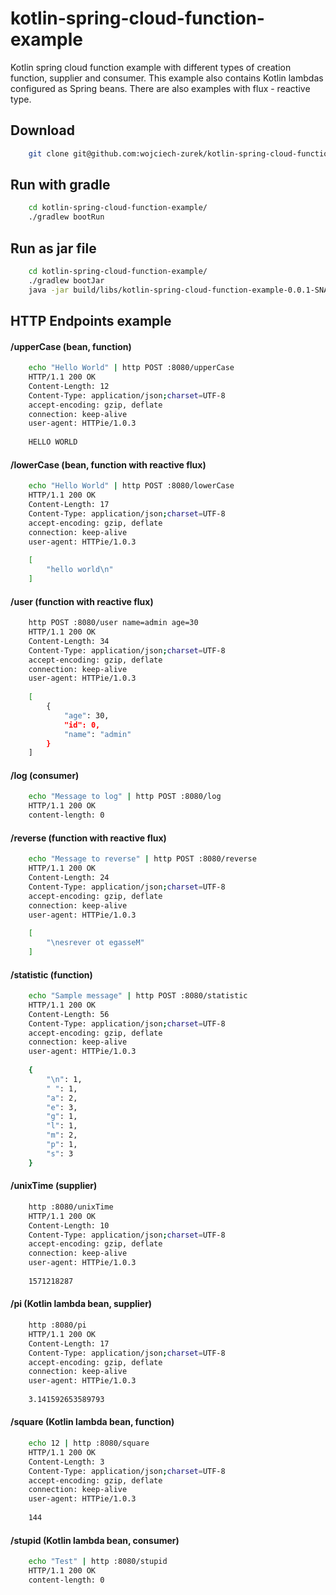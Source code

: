 # kotlin-spring-cloud-function-example
Kotlin spring cloud function example with different types of creation function, supplier and consumer.
This example also contains Kotlin lambdas configured as Spring beans.
There are also examples with flux - reactive type.

## Download

```bash
    git clone git@github.com:wojciech-zurek/kotlin-spring-cloud-function-example.git
```

## Run with gradle

```bash
    cd kotlin-spring-cloud-function-example/
    ./gradlew bootRun
```

## Run as jar file

```bash
    cd kotlin-spring-cloud-function-example/
    ./gradlew bootJar
    java -jar build/libs/kotlin-spring-cloud-function-example-0.0.1-SNAPSHOT.jar
```


## HTTP Endpoints example

#### /upperCase (bean, function)

```bash
    echo "Hello World" | http POST :8080/upperCase
    HTTP/1.1 200 OK
    Content-Length: 12
    Content-Type: application/json;charset=UTF-8
    accept-encoding: gzip, deflate
    connection: keep-alive
    user-agent: HTTPie/1.0.3
    
    HELLO WORLD
```

#### /lowerCase (bean, function with reactive flux)

```bash
    echo "Hello World" | http POST :8080/lowerCase
    HTTP/1.1 200 OK
    Content-Length: 17
    Content-Type: application/json;charset=UTF-8
    accept-encoding: gzip, deflate
    connection: keep-alive
    user-agent: HTTPie/1.0.3
    
    [
        "hello world\n"
    ]
```

#### /user (function with reactive flux)

```bash
    http POST :8080/user name=admin age=30
    HTTP/1.1 200 OK
    Content-Length: 34
    Content-Type: application/json;charset=UTF-8
    accept-encoding: gzip, deflate
    connection: keep-alive
    user-agent: HTTPie/1.0.3
    
    [
        {
            "age": 30,
            "id": 0,
            "name": "admin"
        }
    ]
```

#### /log (consumer)

```bash
    echo "Message to log" | http POST :8080/log
    HTTP/1.1 200 OK
    content-length: 0
```

#### /reverse (function with reactive flux)

```bash
    echo "Message to reverse" | http POST :8080/reverse
    HTTP/1.1 200 OK
    Content-Length: 24
    Content-Type: application/json;charset=UTF-8
    accept-encoding: gzip, deflate
    connection: keep-alive
    user-agent: HTTPie/1.0.3
    
    [
        "\nesrever ot egasseM"
    ]
```

#### /statistic (function)

```bash
    echo "Sample message" | http POST :8080/statistic
    HTTP/1.1 200 OK
    Content-Length: 56
    Content-Type: application/json;charset=UTF-8
    accept-encoding: gzip, deflate
    connection: keep-alive
    user-agent: HTTPie/1.0.3
    
    {
        "\n": 1,
        " ": 1,
        "a": 2,
        "e": 3,
        "g": 1,
        "l": 1,
        "m": 2,
        "p": 1,
        "s": 3
    }
```

#### /unixTime (supplier)

```bash
    http :8080/unixTime  
    HTTP/1.1 200 OK
    Content-Length: 10
    Content-Type: application/json;charset=UTF-8
    accept-encoding: gzip, deflate
    connection: keep-alive
    user-agent: HTTPie/1.0.3
    
    1571218287
```

#### /pi (Kotlin lambda bean, supplier)

```bash
    http :8080/pi            
    HTTP/1.1 200 OK
    Content-Length: 17
    Content-Type: application/json;charset=UTF-8
    accept-encoding: gzip, deflate
    connection: keep-alive
    user-agent: HTTPie/1.0.3
    
    3.141592653589793
```

#### /square (Kotlin lambda bean, function)

```bash
    echo 12 | http :8080/square
    HTTP/1.1 200 OK
    Content-Length: 3
    Content-Type: application/json;charset=UTF-8
    accept-encoding: gzip, deflate
    connection: keep-alive
    user-agent: HTTPie/1.0.3
    
    144
```

#### /stupid (Kotlin lambda bean, consumer)

```bash
    echo "Test" | http :8080/stupid
    HTTP/1.1 200 OK
    content-length: 0
```

